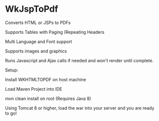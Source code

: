 # WkJspToPdf
Converts HTML or JSPs to PDFs

Supports Tables with Paging (Repeating Headers

Multi Language and Font support

Supports images and graphics

Runs Javascript and Ajax calls if needed and won't render until complete.

Setup:

Install WKHTMLTOPDF on host machine

Load Maven Project into IDE

mvn clean install on root (Requires Java 8)

Using Tomcat 8 or higher, load the war into your server and you are ready to go!
